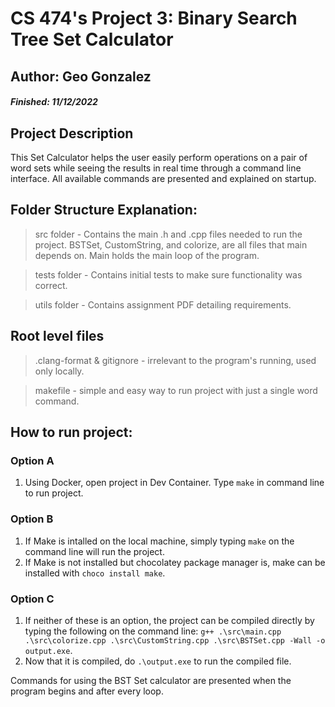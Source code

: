 # CS 474's Project 3: Binary Search Tree Set Calculator

## Author: Geo Gonzalez

##### Finished: 11/12/2022

## Project Description
This Set Calculator helps the user easily perform operations on a pair of word sets while seeing the results in real time through a command line interface. All available commands are presented and explained on startup.

## Folder Structure Explanation:

> src folder - Contains the main .h and .cpp files needed to run the project. BSTSet, CustomString, and colorize, are all files that main depends on. Main holds the main loop of the program.

> tests folder - Contains initial tests to make sure functionality was correct.

> utils folder - Contains assignment PDF detailing requirements.

## Root level files

> .clang-format & gitignore - irrelevant to the program's running, used only locally.

> makefile - simple and easy way to run project with just a single word command.

## How to run project:

### Option A
1. Using Docker, open project in Dev Container. Type `make` in command line to run project.

### Option B

1. If Make is intalled on the local machine, simply typing `make` on the command line will run the project.
2. If Make is not installed but chocolatey package manager is, make can be installed with `choco install make`.

### Option C

1. If neither of these is an option, the project can be compiled directly by typing the following on the command line: `g++ .\src\main.cpp .\src\colorize.cpp .\src\CustomString.cpp .\src\BSTSet.cpp -Wall -o output.exe`.
2. Now that it is compiled, do `.\output.exe` to run the compiled file.

Commands for using the BST Set calculator are presented when the program begins and after every loop.

